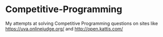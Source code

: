 # Competitive-Programming
My attempts at solving Competitive Programming questions on sites like https://uva.onlinejudge.org/ and http://open.kattis.com/
